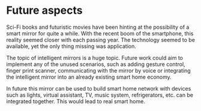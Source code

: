 # Future aspects
Sci-Fi books and futuristic movies have been hinting at the possibility of a smart mirror for quite a while. With the recent boom of the smartphone, this reality seemed closer with each passing year. The technology seemed to be available, yet the only thing missing was application.

The topic of intelligent mirrors is a huge topic. Future work could aim to implement any of the unused scenarios, such as adding gesture control, finger print scanner, communicating with the mirror by voice or integrating the intelligent mirror into an already existing smart home economy.

In future this mirror can be used to build smart home network with devices such as lights, virtual assistant, TV, music system, refrigerators, etc. can be integrated together. This would lead to real smart home.
